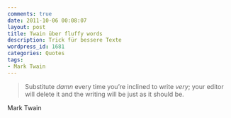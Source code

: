 ```yaml
---
comments: true
date: 2011-10-06 00:08:07
layout: post
title: Twain über fluffy words
description: Trick für bessere Texte
wordpress_id: 1681
categories: Quotes
tags:
- Mark Twain
---
```


> Substitute _damn_ every time you’re inclined to write _very_; your editor will delete it and the writing will be just as it should be.

Mark Twain
